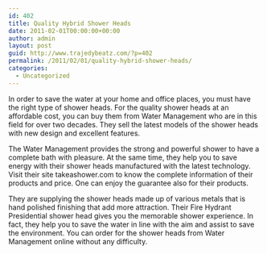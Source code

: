 ```yaml
---
id: 402
title: Quality Hybrid Shower Heads
date: 2011-02-01T00:00:00+00:00
author: admin
layout: post
guid: http://www.trajedybeatz.com/?p=402
permalink: /2011/02/01/quality-hybrid-shower-heads/
categories:
  - Uncategorized
---
```

In order to save the water at your home and office places, you must have the right type of shower heads. For the quality shower heads at an affordable cost, you can buy them from Water Management who are in this field for over two decades. They sell the latest models of the shower heads with new design and excellent features.

The Water Management provides the strong and powerful shower to have a complete bath with pleasure. At the same time, they help you to save energy with their shower heads manufactured with the latest technology. Visit their site takeashower.com to know the complete information of their products and price. One can enjoy the guarantee also for their products.

They are supplying the shower heads made up of various metals that is hand polished finishing that add more attraction. Their Fire Hydrant Presidential shower head gives you the memorable shower experience. In fact, they help you to save the water in line with the aim and assist to save the environment. You can order for the shower heads from Water Management online without any difficulty.
